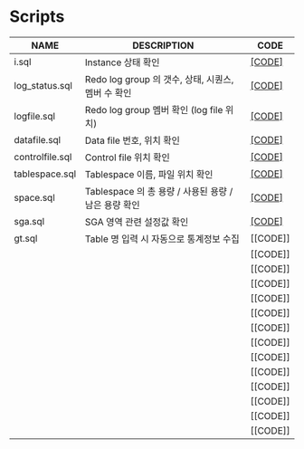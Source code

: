 # Scripts

| NAME | DESCRIPTION | CODE |
|-----|-----|-----|
| i.sql | Instance 상태 확인 | [[CODE]](https://github.com/corvina1208/Scripts/blob/main/i.md) |
| log_status.sql | Redo log group 의 갯수, 상태, 시퀀스, 멤버 수 확인 | [[CODE]](https://github.com/corvina1208/Scripts/blob/main/log_status.md) |
| logfile.sql | Redo log group 멤버 확인 (log file 위치) | [[CODE]](https://github.com/corvina1208/Scripts/blob/main/logfile.md) |
| datafile.sql | Data file 번호, 위치 확인 | [[CODE]](https://github.com/corvina1208/Scripts/blob/main/datafile.md) |
| controlfile.sql | Control file 위치 확인 | [[CODE]](https://github.com/corvina1208/Scripts/blob/main/controlfile.md) |
| tablespace.sql | Tablespace 이름, 파일 위치 확인 | [[CODE]](https://github.com/corvina1208/Scripts/blob/main/tablespace.md) |
| space.sql | Tablespace 의 총 용량 / 사용된 용량 / 남은 용량 확인 | [[CODE]](https://github.com/corvina1208/Scripts/blob/main/space.md) |
| sga.sql | SGA 영역 관련 설정값 확인 | [[CODE]](https://github.com/corvina1208/Scripts/blob/main/sga.md) |
| gt.sql | Table 명 입력 시 자동으로 통계정보 수집 | [[CODE]] |
|  |  | [[CODE]] |
|  |  | [[CODE]] |
|  |  | [[CODE]] |
|  |  | [[CODE]] |
|  |  | [[CODE]] |
|  |  | [[CODE]] |
|  |  | [[CODE]] |
|  |  | [[CODE]] |
|  |  | [[CODE]] |
|  |  | [[CODE]] |
|  |  | [[CODE]] |
|  |  | [[CODE]] |
|  |  | [[CODE]] |
